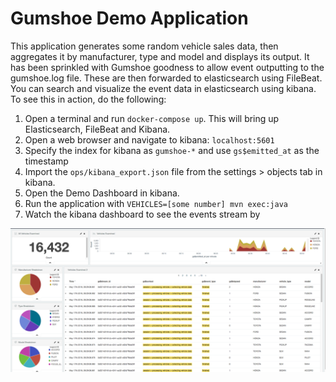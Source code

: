 # Gumshoe Demo Application
This application generates some random vehicle sales data, then aggregates it
by manufacturer, type and model and displays its output.  It has been sprinkled
with Gumshoe goodness to allow event outputting to the gumshoe.log file.  These
are then forwarded to elasticsearch using FileBeat.  You can search and
visualize the event data in elasticsearch using kibana.  To see this in action,
do the following:

1. Open a terminal and run ```docker-compose up```.  This will bring up
Elasticsearch, FileBeat and Kibana.
2. Open a web browser and navigate to kibana: ```localhost:5601```
3. Specify the index for kibana as ```gumshoe-*``` and use ```gs$emitted_at```
as the timestamp
4. Import the ```ops/kibana_export.json``` file from the settings > objects
tab in kibana.
5. Open the Demo Dashboard in kibana.
6. Run the application with ```VEHICLES=[some number] mvn exec:java```
7. Watch the kibana dashboard to see the events stream by

![kibana dashboard](kibana_dashboard.png)
